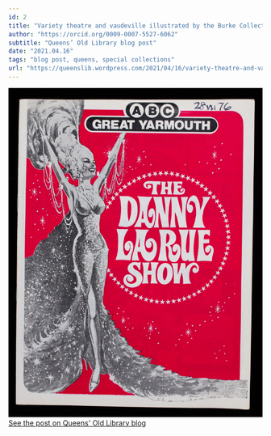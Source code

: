 ```yaml
---
id: 2
title: "Variety theatre and vaudeville illustrated by the Burke Collection"
author: "https://orcid.org/0009-0007-5527-6062"
subtitle: "Queens’ Old Library blog post"
date: "2021.04.16"
tags: "blog post, queens, special collections"
url: "https://queenslib.wordpress.com/2021/04/16/variety-theatre-and-vaudeville-illustrated-by-the-burke-collection/"
---
```

![image](/images/blog_03.jpg)\
[See the post on Queens' Old Library blog](https://queenslib.wordpress.com/2021/04/16/variety-theatre-and-vaudeville-illustrated-by-the-burke-collection/)
